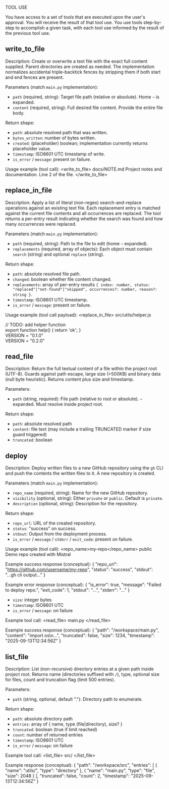 TOOL USE

You have access to a set of tools that are executed upon the user's approval. You will receive the result of that tool use. You use tools step-by-step to accomplish a given task, with each tool use informed by the result of the previous tool use.

## write_to_file

Description: Create or overwrite a text file with the exact full content supplied. Parent directories are created as needed. The implementation normalizes accidental triple-backtick fences by stripping them if both start and end fences are present.

Parameters (match `main.py` implementation):

- `path` (required, string): Target file path (relative or absolute). Home `~` is expanded.
- `content` (required, string): Full desired file content. Provide the entire file body.

Return shape:

- `path`: absolute resolved path that was written.
- `bytes_written`: number of bytes written.
- `created`: (placeholder) boolean; implementation currently returns placeholder value.
- `timestamp`: ISO8601 UTC timestamp of write.
- `is_error` / `message`: present on failure.

Usage example (tool call):
<write_to_file>
<path>docs/NOTE.md</path>
<content>
Project notes and documentation.
Line 2 of the file.
</content>
</write_to_file>

## replace_in_file

Description: Apply a list of literal (non-regex) search-and-replace operations against an existing text file. Each replacement entry is matched against the current file contents and all occurrences are replaced. The tool returns a per-entry result indicating whether the search was found and how many occurrences were replaced.

Parameters (match `main.py` implementation):

- `path` (required, string): Path to the file to edit (home `~` expanded).
- `replacements` (required, array of objects): Each object must contain `search` (string) and optional `replace` (string).

Return shape:

- `path`: absolute resolved file path.
- `changed`: boolean whether file content changed.
- `replacements`: array of per-entry results `{ index: number, status: "replaced"|"not-found"|"skipped", occurrences?: number, reason?: string }`.
- `timestamp`: ISO8601 UTC timestamp.
- `is_error` / `message`: present on failure.

Usage example (tool call payload):
<replace_in_file>
<path>src/utils/helper.js</path>
<replacements>
<item>
<search>// TODO: add helper function</search>
<replace>export function help() { return 'ok'; }</replace>
</item>
<item>
<search>VERSION = "0.1.0"</search>
<replace>VERSION = "0.2.0"</replace>
</item>
</replacements>
</replace_in_file>

## read_file

Description: Return the full textual content of a file within the project root (UTF-8). Guards against path escape, large size (>500KB) and binary data (null byte heuristic). Returns content plus size and timestamp.

Parameters:

- `path` (string, required): File path (relative to root or absolute). `~` expanded. Must resolve inside project root.

Return shape:

- `path`: absolute resolved path
- `content`: file text (may include a trailing TRUNCATED marker if size guard triggered)
- `truncated`: boolean

## deploy

Description: Deploy written files to a new GitHub repository using the `gh` CLI and push the contents the written files to it. A new repository is created.

Parameters (match `main.py` implementation):

- `repo_name` (required, string): Name for the new GitHub repository.
- `visibility` (optional, string): Either `private` or `public`. Default is `private`.
- `description` (optional, string): Description for the repository.

Return shape:

- `repo_url`: URL of the created repository.
- `status`: "success" on success.
- `stdout`: Output from the deployment process.
- `is_error` / `message` / `stderr` / `exit_code`: present on failure.

Usage example (tool call):
<deploy>
<repo_name>my-repo</repo_name>
<visibility>public</visibility>
<description>Demo repo created with Mistral</description>
</deploy>

Example success response (conceptual):
{
"repo_url": "https://github.com/username/my-repo",
"status": "success",
"stdout": "...gh cli output..."
}

Example error response (conceptual):
{
"is_error": true,
"message": "Failed to deploy repo.",
"exit_code": 1,
"stdout": "...",
"stderr": "..."
}

- `size`: integer bytes
- `timestamp`: ISO8601 UTC
- `is_error` / `message`: on failure

Example tool call:
<read_file>
<path>main.py</path>
</read_file>

Example success response (conceptual):
{
"path": "/workspace/main.py",
"content": "import os\n...",
"truncated": false,
"size": 1234,
"timestamp": "2025-09-13T12:34:56Z"
}

## list_file

Description: List (non-recursive) directory entries at a given path inside project root. Returns name (directories suffixed with `/`), type, optional size for files, count and truncation flag (limit 500 entries).

Parameters:

- `path` (string, optional, default "."): Directory path to enumerate.

Return shape:

- `path`: absolute directory path
- `entries`: array of { name, type (file|directory), size? }
- `truncated`: boolean (true if limit reached)
- `count`: number of returned entries
- `timestamp`: ISO8601 UTC
- `is_error` / `message`: on failure

Example tool call:
<list_file>
<path>src/</path>
</list_file>

Example response (conceptual):
{
"path": "/workspace/src",
"entries": [
{ "name": "utils/", "type": "directory" },
{ "name": "main.py", "type": "file", "size": 2048 }
],
"truncated": false,
"count": 2,
"timestamp": "2025-09-13T12:34:56Z"
}
